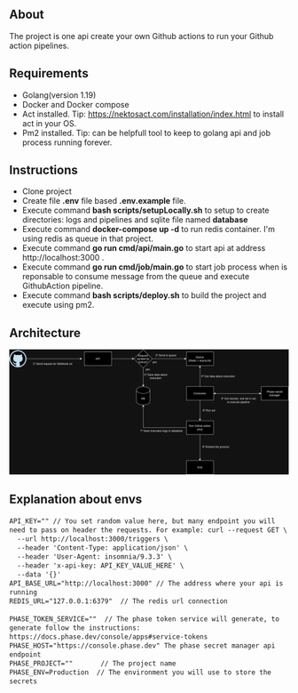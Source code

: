 ## About

The project is one api create your own Github actions to run your Github action pipelines.

## Requirements

- Golang(version 1.19)
- Docker and Docker compose
- Act installed. Tip: https://nektosact.com/installation/index.html to install act in your OS.
- Pm2 installed. Tip: can be helpfull tool to keep to golang api and job process running forever.

## Instructions

- Clone project
- Create file **.env** file based **.env.example** file.
- Execute command **bash scripts/setupLocally.sh** to setup to create directories: logs and pipelines and sqlite file named **database**
- Execute command **docker-compose up -d** to run redis container. I'm using redis as queue in that project.
- Execute command **go run cmd/api/main.go** to start api at address http://localhost:3000 .
- Execute command **go run cmd/job/main.go** to start job process when is reponsable to consume message from the queue and execute GithubAction pipeline.
- Execute command **bash scripts/deploy.sh** to build the project and execute using pm2.


## Architecture

![the project architecture](./architecture.png)


## Explanation about envs

```
API_KEY="" // You set random value here, but many endpoint you will need to pass on header the requests. For example: curl --request GET \
  --url http://localhost:3000/triggers \
  --header 'Content-Type: application/json' \
  --header 'User-Agent: insomnia/9.3.3' \
  --header 'x-api-key: API_KEY_VALUE_HERE' \
  --data '{}'
API_BASE_URL="http://localhost:3000" // The address where your api is running
REDIS_URL="127.0.0.1:6379"  // The redis url connection

PHASE_TOKEN_SERVICE=""  // The phase token service will generate, to generate follow the instructions: https://docs.phase.dev/console/apps#service-tokens
PHASE_HOST="https://console.phase.dev" The phase secret manager api endpoint 
PHASE_PROJECT=""       // The project name
PHASE_ENV=Production  // The environment you will use to store the secrets
```